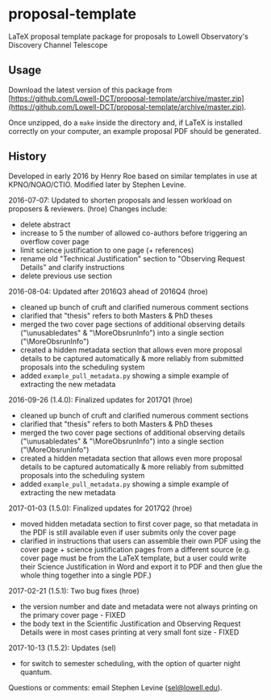 # proposal-template

LaTeX proposal template package for proposals to Lowell Observatory's
Discovery Channel Telescope

## Usage

Download the latest version of this package from
[https://github.com/Lowell-DCT/proposal-template/archive/master.zip](https://github.com/Lowell-DCT/proposal-template/archive/master.zip).

Once unzipped, do a `make` inside the directory and, if LaTeX is
installed correctly on your computer, an example proposal PDF should
be generated.

## History

Developed in early 2016 by Henry Roe based on similar templates in use
at KPNO/NOAO/CTIO.
Modified later by Stephen Levine.

2016-07-07: Updated to shorten proposals and lessen workload on
	    proposers & reviewers. (hroe)
Changes include:
- delete abstract
- increase to 5 the number of allowed co-authors before triggering an
  overflow cover page
- limit science justification to one page (+ references)
- rename old "Technical Justification" section to "Observing Request
  Details" and clarify instructions
- delete previous use section

2016-08-04:  Updated after 2016Q3 ahead of 2016Q4 (hroe)
- cleaned up bunch of cruft and clarified numerous comment sections
- clarified that "thesis" refers to both Masters & PhD theses
- merged the two cover page sections of additional observing details
  ("\unusabledates" & "\MoreObsrunInfo") into a single section
  ("\MoreObsrunInfo")
- created a hidden metadata section that allows even more proposal
  details to be captured automatically & more reliably from submitted
  proposals into the scheduling system
- added `example_pull_metadata.py` showing a simple example of
  extracting the new metadata

2016-09-26 (1.4.0):  Finalized updates for 2017Q1 (hroe)
- cleaned up bunch of cruft and clarified numerous comment sections
- clarified that "thesis" refers to both Masters & PhD theses
- merged the two cover page sections of additional observing details
  ("\unusabledates" & "\MoreObsrunInfo") into a single section
  ("\MoreObsrunInfo")
- created a hidden metadata section that allows even more proposal
  details to be captured automatically & more reliably from submitted
  proposals into the scheduling system
- added `example_pull_metadata.py` showing a simple example of
  extracting the new metadata

2017-01-03 (1.5.0): Finalized updates for 2017Q2 (hroe)
- moved hidden metadata section to first cover page, so that metadata
  in the PDF is still available even if user submits only the cover
  page
- clarified in instructions that users can assemble their own PDF
  using the cover page + science justification pages from a different
  source (e.g. cover page must be from the LaTeX template, but a user
  could write their Science Justification in Word and export it to PDF
  and then glue the whole thing together into a single PDF.)

2017-02-21 (1.5.1): Two bug fixes (hroe)
- the version number and date and metadata were not always printing on
  the primary cover page - FIXED
- the body text in the Scientific Justification and Observing Request
  Details were in most cases printing at very small font size - FIXED

2017-10-13 (1.5.2): Updates (sel)
- for switch to semester scheduling, with the option of quarter night
  quantum.

Questions or comments:  email Stephen Levine (sel@lowell.edu).
